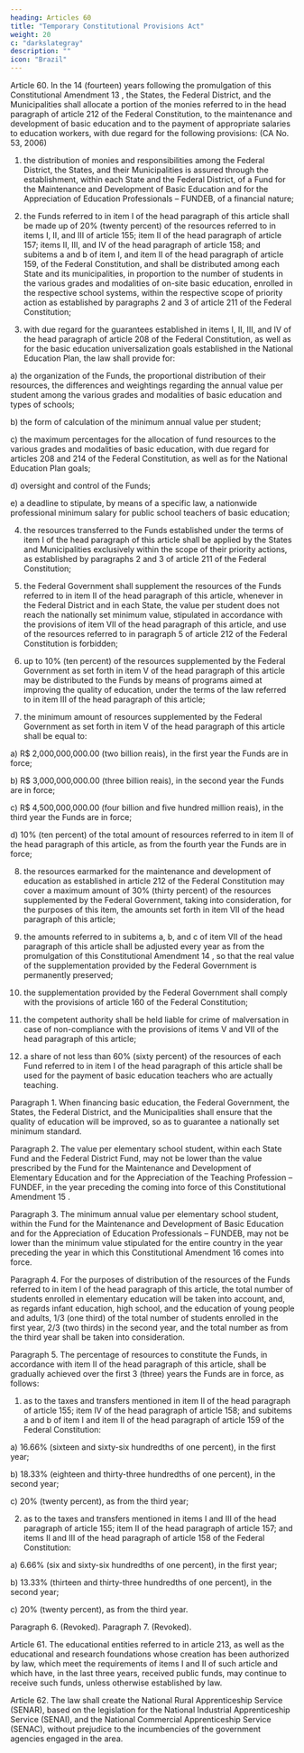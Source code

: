 ```yaml
---
heading: Articles 60
title: "Temporary Constitutional Provisions Act"
weight: 20
c: "darkslategray"
description: ""
icon: "Brazil"
---
```




Article 60.  In the 14 (fourteen) years following the promulgation of this
Constitutional Amendment 13 , the States, the Federal District, and the Municipalities
shall allocate a portion of the monies referred to in the head paragraph of article 212
of the Federal Constitution, to the maintenance and development of basic education
and to the payment of appropriate salaries to education workers, with due regard for
the following provisions: (CA No. 53, 2006)

1. the distribution of monies and responsibilities among the Federal District,
the States, and their Municipalities is assured through the establishment, within each
State and the Federal District, of a Fund for the Maintenance and Development of
Basic Education and for the Appreciation of Education Professionals – FUNDEB,
of a financial nature;

2.  the Funds referred to in item I of the head paragraph of this article shall
be made up of 20% (twenty percent) of the resources referred to in items I, II, and III
of article 155; item II of the head paragraph of article 157; items II, III, and IV of the
head paragraph of article 158; and subitems a and b of item I, and item II of the head
paragraph of article 159, of the Federal Constitution, and shall be distributed among
each State and its municipalities, in proportion to the number of students in the various
grades and modalities of on-site basic education, enrolled in the respective school
systems, within the respective scope of priority action as established by paragraphs
2 and 3 of article 211 of the Federal Constitution;

3.   with due regard for the guarantees established in items I, II, III, and IV
of the head paragraph of article 208 of the Federal Constitution, as well as for the
basic education universalization goals established in the National Education Plan,
the law shall provide for:

a) the organization of the Funds, the proportional distribution of their resources,
the differences and weightings regarding the annual value per student among
the various grades and modalities of basic education and types of schools;

b) the form of calculation of the minimum annual value per student;

c) the maximum percentages for the allocation of fund resources to the various
grades and modalities of basic education, with due regard for articles 208
and 214 of the Federal Constitution, as well as for the National Education
Plan goals;

d) oversight and control of the Funds;

e) a deadline to stipulate, by means of a specific law, a nationwide professional
minimum salary for public school teachers of basic education;


4. the resources transferred to the Funds established under the terms of item I of the head paragraph of this article shall be applied by the States and Municipalities
exclusively within the scope of their priority actions, as established by paragraphs 2
and 3 of article 211 of the Federal Constitution;

5. the Federal Government shall supplement the resources of the Funds
referred to in item II of the head paragraph of this article, whenever in the Federal
District and in each State, the value per student does not reach the nationally set
minimum value, stipulated in accordance with the provisions of item VII of the head
paragraph of this article, and use of the resources referred to in paragraph 5 of article
212 of the Federal Constitution is forbidden;

6.  up to 10% (ten percent) of the resources supplemented by the Federal
Government as set forth in item V of the head paragraph of this article may be distributed
to the Funds by means of programs aimed at improving the quality of education, under
the terms of the law referred to in item III of the head paragraph of this article;

7.   the minimum amount of resources supplemented by the Federal Government
as set forth in item V of the head paragraph of this article shall be equal to:

a) R$ 2,000,000,000.00 (two billion reais), in the first year the Funds are in
force;

b) R$ 3,000,000,000.00 (three billion reais), in the second year the Funds are
in force;

c) R$ 4,500,000,000.00 (four billion and five hundred million reais), in the
third year the Funds are in force;

d) 10% (ten percent) of the total amount of resources referred to in item II of the
head paragraph of this article, as from the fourth year the Funds are in force;

8.    the resources earmarked for the maintenance and development of
education as established in article 212 of the Federal Constitution may cover a
maximum amount of 30% (thirty percent) of the resources supplemented by the Federal
Government, taking into consideration, for the purposes of this item, the amounts set
forth in item VII of the head paragraph of this article;

9.  the amounts referred to in subitems a, b, and c of item VII of the head
paragraph of this article shall be adjusted every year as from the promulgation of this
Constitutional Amendment 14 , so that the real value of the supplementation provided
by the Federal Government is permanently preserved;

10.  the supplementation provided by the Federal Government shall comply
with the provisions of article 160 of the Federal Constitution;

11.  the competent authority shall be held liable for crime of malversation in
case of non-compliance with the provisions of items V and VII of the head paragraph
of this article;

13.  a share of not less than 60% (sixty percent) of the resources of each
Fund referred to in item I of the head paragraph of this article shall be used for the
payment of basic education teachers who are actually teaching.


Paragraph 1. When financing basic education, the Federal Government, the States,
the Federal District, and the Municipalities shall ensure that the quality of education
will be improved, so as to guarantee a nationally set minimum standard.

Paragraph 2. The value per elementary school student, within each State Fund and
the Federal District Fund, may not be lower than the value prescribed by the Fund for
the Maintenance and Development of Elementary Education and for the Appreciation
of the Teaching Profession – FUNDEF, in the year preceding the coming into force
of this Constitutional Amendment 15 .

Paragraph 3. The minimum annual value per elementary school student, within
the Fund for the Maintenance and Development of Basic Education and for the
Appreciation of Education Professionals – FUNDEB, may not be lower than the
minimum value stipulated for the entire country in the year preceding the year in
which this Constitutional Amendment 16 comes into force.

Paragraph 4. For the purposes of distribution of the resources of the Funds referred
to in item I of the head paragraph of this article, the total number of students enrolled
in elementary education will be taken into account, and, as regards infant education,
high school, and the education of young people and adults, 1/3 (one third) of the total
number of students enrolled in the first year, 2/3 (two thirds) in the second year, and
the total number as from the third year shall be taken into consideration.

Paragraph 5. The percentage of resources to constitute the Funds, in accordance
with item II of the head paragraph of this article, shall be gradually achieved over the
first 3 (three) years the Funds are in force, as follows:

1. as to the taxes and transfers mentioned in item II of the head paragraph of
article 155; item IV of the head paragraph of article 158; and subitems a and b of item
I and item II of the head paragraph of article 159 of the Federal Constitution:

a) 16.66% (sixteen and sixty-six hundredths of one percent), in the first
year;

b) 18.33% (eighteen and thirty-three hundredths of one percent), in the second
year;

c) 20% (twenty percent), as from the third year;

2.  as to the taxes and transfers mentioned in items I and III of the head
paragraph of article 155; item II of the head paragraph of article 157; and items II
and III of the head paragraph of article 158 of the Federal Constitution:

a) 6.66% (six and sixty-six hundredths of one percent), in the first year;

b) 13.33% (thirteen and thirty-three hundredths of one percent), in the second
year;

c) 20% (twenty percent), as from the third year.

Paragraph 6. (Revoked).
Paragraph 7. (Revoked).


Article 61.  The educational entities referred to in article 213, as well as the
educational and research foundations whose creation has been authorized by law,
which meet the requirements of items I and II of such article and which have, in the
last three years, received public funds, may continue to receive such funds, unless
otherwise established by law.

Article 62.  The law shall create the National Rural Apprenticeship Service (SENAR),
based on the legislation for the National Industrial Apprenticeship Service (SENAI),
and the National Commercial Apprenticeship Service (SENAC), without prejudice
to the incumbencies of the government agencies engaged in the area.

